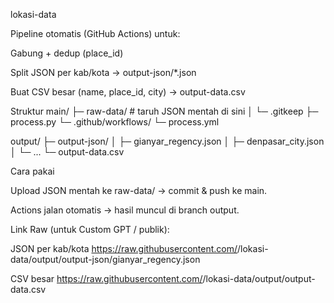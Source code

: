 lokasi-data

Pipeline otomatis (GitHub Actions) untuk:

Gabung + dedup (place_id)

Split JSON per kab/kota → output-json/*.json

Buat CSV besar (name, place_id, city) → output-data.csv

Struktur
main/
├─ raw-data/              # taruh JSON mentah di sini
│  └─ .gitkeep
├─ process.py
└─ .github/workflows/
   └─ process.yml

output/
├─ output-json/
│  ├─ gianyar_regency.json
│  ├─ denpasar_city.json
│  └─ ...
└─ output-data.csv

Cara pakai

Upload JSON mentah ke raw-data/ → commit & push ke main.

Actions jalan otomatis → hasil muncul di branch output.

Link Raw (untuk Custom GPT / publik):

JSON per kab/kota
https://raw.githubusercontent.com/<tjx578>/lokasi-data/output/output-json/gianyar_regency.json

CSV besar
https://raw.githubusercontent.com/<tjx578>/lokasi-data/output/output-data.csv
